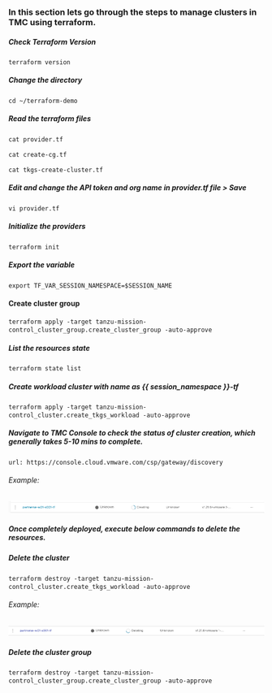 ### In this section lets go through the steps to manage clusters in TMC using terraform. 

##### Check Terraform Version

```execute
terraform version
```

##### Change the directory

```execute
cd ~/terraform-demo
```

##### Read the terraform files

```execute
cat provider.tf
```

```execute
cat create-cg.tf
```

```execute
cat tkgs-create-cluster.tf
```

##### Edit and change the API token and org name in provider.tf file > Save

```execute
vi provider.tf
```

##### Initialize the providers

```execute
terraform init
```

##### Export the variable

```execute
export TF_VAR_SESSION_NAMESPACE=$SESSION_NAME
```

#### Create cluster group

```execute
terraform apply -target tanzu-mission-control_cluster_group.create_cluster_group -auto-approve
```

##### List the resources state

```execute
terraform state list
```

##### Create workload cluster with name as {{ session_namespace }}-tf

```execute
terraform apply -target tanzu-mission-control_cluster.create_tkgs_workload -auto-approve
```

##### Navigate to TMC Console to check the status of cluster creation, which generally takes 5-10 mins to complete. 

```dashboard:open-url
url: https://console.cloud.vmware.com/csp/gateway/discovery
```
###### Example: 
![Application](images/Terraform-5.png)

##### Once completely deployed, execute below commands to delete the resources. 

##### Delete the cluster

```execute
terraform destroy -target tanzu-mission-control_cluster.create_tkgs_workload -auto-approve
```
###### Example: 
![Application](images/Terraform-6.png)

##### Delete the cluster group

```execute
terraform destroy -target tanzu-mission-control_cluster_group.create_cluster_group -auto-approve
```
